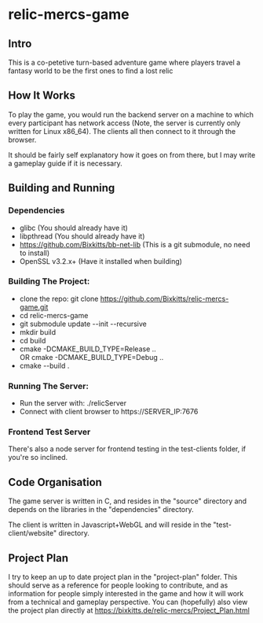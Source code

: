# relic-mercs-game

## Intro
This is a co-petetive turn-based adventure game where players travel a fantasy world to be the
first ones to find a lost relic

## How It Works
To play the game, you would run the backend server on a machine to
which every participant has network access
(Note, the server is currently only written for Linux x86_64).
The clients all then connect to
it through the browser.

It should be fairly self explanatory how it goes on from there,
but I may write a gameplay guide if it is necessary.

## Building and Running
### Dependencies
- glibc                                  (You should already have it)
- libpthread                             (You should already have it)
- https://github.com/Bixkitts/bb-net-lib (This is a git submodule, no need to install)
- OpenSSL v3.2.x+                        (Have it installed when building)

### Building The Project:
- clone the repo: 
  git clone https://github.com/Bixkitts/relic-mercs-game.git
- cd relic-mercs-game
- git submodule update --init --recursive
- mkdir build
- cd build
- cmake -DCMAKE_BUILD_TYPE=Release .. <br/>OR cmake -DCMAKE_BUILD_TYPE=Debug ..
- cmake --build .
### Running The Server:
- Run the server with: ./relicServer
- Connect with client browser to https://SERVER_IP:7676
### Frontend Test Server
There's also a node server for frontend testing in the test-clients folder, if you're so inclined.
## Code Organisation
The game server is written in C, and resides in the "source" directory and
depends on the libraries in the "dependencies" directory.

The client is written in Javascript+WebGL and will reside in the "test-client/website" directory.

## Project Plan
I try to keep an up to date project plan in the "project-plan"
folder.
This should serve as a reference for people looking to contribute,
and as information for people simply interested in the game and how
it will work from a technical and gameplay perspective.
You can (hopefully) also view the project plan directly at https://bixkitts.de/relic-mercs/Project_Plan.html
